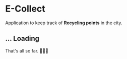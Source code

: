 # E-Collect
Application to keep track of **Recycling points** in the city.

## ... Loading

That's all so far. 👨🏻‍💻